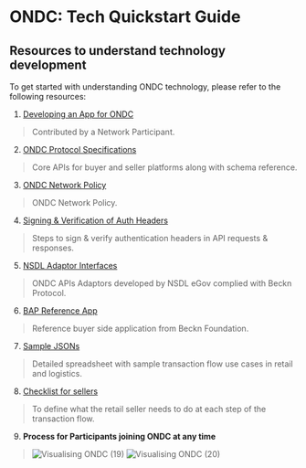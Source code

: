 # ONDC: Tech Quickstart Guide

## Resources to understand technology development

To get started with understanding ONDC technology, please refer to the following resources:

 1.  [Developing an App for ONDC](https://docs.google.com/presentation/d/1OYVDmy58wB6jDvSJaxVfc5JwRG5rYMtmhqt7oG9Cp0Y/edit#slide=id.g10a40235bd9_0_49)

> Contributed by a Network Participant.

2. [ONDC Protocol Specifications](https://github.com/Open-network-for-digital-commerce/ONDC-Protocol/tree/master/protocol-specifications/core/v0/api)	

> Core APIs for buyer and seller platforms along with schema reference.

 3. [ONDC Network Policy](https://github.com/Open-network-for-digital-commerce/ONDC-Protocol-Specs/blob/master/protocol-specifications/docs/draft/ONDC%20Network%20Policy%20-%20v0.3%20(draft).md)

> ONDC Network Policy.

 4. [Signing & Verification of Auth Headers](https://docs.google.com/document/d/1-xECuAHxzpfF8FEZw9iN3vT7D3i6yDDB1u2dEApAjPA/edit)

> Steps to sign & verify authentication headers in API requests & responses.

 5. [NSDL Adaptor Interfaces](https://github.com/dhiraj-nsdl/Beckn-API)

> ONDC APIs Adaptors developed by NSDL eGov complied with Beckn Protocol.

 6. [BAP Reference App](https://github.com/beckn/bap-reference-app/tree/1019546f35581e606236c3f4c7794ae8ac8198a0)

> Reference buyer side application from Beckn Foundation.

 7. [Sample JSONs](https://docs.google.com/spreadsheets/d/18_YqkIXjJyVOA0ZXhJlQ80t0qaN9k9brKHEKp1CIB4c/edit#gid=0)

> Detailed spreadsheet with sample transaction flow use cases in retail and logistics.

 8. [Checklist for sellers](https://docs.google.com/document/d/1m2V3GR6UIjJK65u4JW1r35cihy7lFmuBe8_cv66mVU8/edit#)

> To define what the retail seller needs to do at each step of the transaction flow.

9. **Process for Participants joining ONDC at any time**

> ![Visualising ONDC (19)](https://user-images.githubusercontent.com/95357304/156694718-3d86822e-bf42-4b1d-be73-680235c965d2.jpg)
>![Visualising ONDC (20)](https://user-images.githubusercontent.com/95357304/156694766-00570ec9-3ae4-41dd-86e4-e91de7247188.jpg)




 



